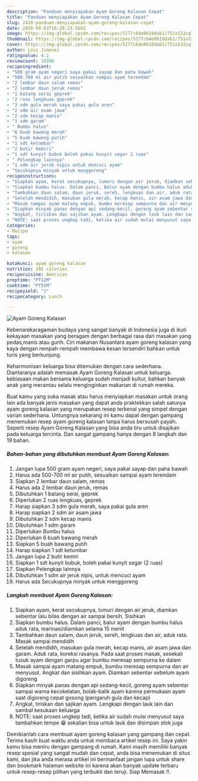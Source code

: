 ```yaml
---
description: "Panduan menyiapakan Ayam Goreng Kalasan Cepat"
title: "Panduan menyiapakan Ayam Goreng Kalasan Cepat"
slug: 2418-panduan-menyiapakan-ayam-goreng-kalasan-cepat
date: 2020-09-03T16:28:23.560Z
image: https://img-global.cpcdn.com/recipes/5177c64e0610dab1/751x532cq70/ayam-goreng-kalasan-foto-resep-utama.jpg
thumbnail: https://img-global.cpcdn.com/recipes/5177c64e0610dab1/751x532cq70/ayam-goreng-kalasan-foto-resep-utama.jpg
cover: https://img-global.cpcdn.com/recipes/5177c64e0610dab1/751x532cq70/ayam-goreng-kalasan-foto-resep-utama.jpg
author: Lois Jimenez
ratingvalue: 4.2
reviewcount: 10590
recipeingredient:
- "500 gram ayam negeri saya pakai sayap dan paha bawah"
- "500-700 ml air putih sesuaikan sampai ayam terendam"
- "2 lembar daun salam remas"
- "2 lembar daun jeruk remas"
- "1 batang serai geprek"
- "2 ruas lengkuas geprek"
- "3 sdm gula merah saya pakai gula aren"
- "2 sdm air asam jawa"
- "2 sdm kecap manis"
- "1 sdm garam"
- " Bumbu halus"
- "6 buah bawang merah"
- "5 buah bawang putih"
- "1 sdt ketumbar"
- "2 butir kemiri"
- "1 sdt kunyit bubuk boleh pakai kunyit segar 2 ruas"
- " Pelengkap lainnya"
- "1 sdm air jeruk nipis untuk mencuci ayam"
- "Secukupnya minyak untuk menggoreng"
recipeinstructions:
- "Siapkan ayam, kerat secukupnya, lumuri dengan air jeruk, diamkan sebentar lalu bilas dengan air sampai bersih. Sisihkan"
- "Siapkan bumbu halus. Dalam panci, balur ayam dengan bumbu halus aduk rata, marinasi/diamkan selama 15 menit"
- "Tambahkan daun salam, daun jeruk, sereh, lengkuas dan air, aduk rata. Masak sampai mendidih"
- "Setelah mendidih, masukan gula merah, kecap manis, air asam jawa dan garam. Aduk rata, koreksi rasanya. Pada saat proses masak, sesekali tusuk ayam dengan garpu agar bumbu meresap sempurna ke dalam"
- "Masak sampai ayam matang empuk, bumbu meresap sempurna dan air menyusut. Angkat dan sisihkan ayam. Diamkan sebentar sebelum ayam digoreng"
- "Siapkan minyak panas dengan api sedang-kecil, goreng ayam sebentar sampai warna kecokelatan, bolak-balik ayam karena permukaan ayam saat digoreng cepat gosong (pengaruh gula dan kecap)"
- "Angkat, tiriskan dan sajikan ayam. Lengkapi dengan lauk lain dan sambal kesukaan keluarga"
- "NOTE: saat proses ungkep tadi, ketika air sudah mulai menyusut saya tambahkan tempe 😁 sekalian bisa untuk lauk dan disimpan stok juga"
categories:
- Recipe
tags:
- ayam
- goreng
- kalasan

katakunci: ayam goreng kalasan 
nutrition: 201 calories
recipecuisine: American
preptime: "PT12M"
cooktime: "PT55M"
recipeyield: "1"
recipecategory: Lunch

---
```



![Ayam Goreng Kalasan](https://img-global.cpcdn.com/recipes/5177c64e0610dab1/751x532cq70/ayam-goreng-kalasan-foto-resep-utama.jpg)

Kebenarekaragaman budaya yang sangat banyak di Indonesia juga di ikuti kekayaan masakan yang beragam dengan berbagai rasa dari masakan yang pedas,manis atau gurih. Ciri makanan Nusantara ayam goreng kalasan yang kaya dengan rempah-rempah membawa kesan tersendiri bahkan untuk turis yang berkunjung.




Keharmonisan keluarga bisa ditemukan dengan cara sederhana. Diantaranya adalah memasak Ayam Goreng Kalasan untuk keluarga. kebiasaan makan bersama keluarga sudah menjadi kultur, bahkan banyak anak yang merantau selalu menginginkan makanan di rumah mereka.

Buat kamu yang suka masak atau harus menyiapkan masakan untuk orang lain ada banyak jenis masakan yang dapat anda praktekkan salah satunya ayam goreng kalasan yang merupakan resep terkenal yang simpel dengan varian sederhana. Untungnya sekarang ini kamu dapat dengan gampang menemukan resep ayam goreng kalasan tanpa harus bersusah payah.
Seperti resep Ayam Goreng Kalasan yang bisa anda tiru untuk disajikan pada keluarga tercinta. Dan sangat gampang hanya dengan 8 langkah dan 19 bahan.


<!--inarticleads1-->

##### Bahan-bahan yang dibutuhkan membuat Ayam Goreng Kalasan:

1. Jangan lupa 500 gram ayam negeri, saya pakai sayap dan paha bawah
1. Harus ada 500-700 ml air putih, sesuaikan sampai ayam terendam
1. Siapkan 2 lembar daun salam, remas
1. Harus ada 2 lembar daun jeruk, remas
1. Dibutuhkan 1 batang serai, geprek
1. Diperlukan 2 ruas lengkuas, geprek
1. Harap siapkan 3 sdm gula merah, saya pakai gula aren
1. Harap siapkan 2 sdm air asam jawa
1. Dibutuhkan 2 sdm kecap manis
1. Dibutuhkan 1 sdm garam
1. Diperlukan  Bumbu halus
1. Diperlukan 6 buah bawang merah
1. Siapkan 5 buah bawang putih
1. Harap siapkan 1 sdt ketumbar
1. Jangan lupa 2 butir kemiri
1. Siapkan 1 sdt kunyit bubuk, boleh pakai kunyit segar (2 ruas)
1. Siapkan  Pelengkap lainnya
1. Dibutuhkan 1 sdm air jeruk nipis, untuk mencuci ayam
1. Harus ada Secukupnya minyak untuk menggoreng




<!--inarticleads2-->

##### Langkah membuat  Ayam Goreng Kalasan:

1. Siapkan ayam, kerat secukupnya, lumuri dengan air jeruk, diamkan sebentar lalu bilas dengan air sampai bersih. Sisihkan
1. Siapkan bumbu halus. Dalam panci, balur ayam dengan bumbu halus aduk rata, marinasi/diamkan selama 15 menit
1. Tambahkan daun salam, daun jeruk, sereh, lengkuas dan air, aduk rata. Masak sampai mendidih
1. Setelah mendidih, masukan gula merah, kecap manis, air asam jawa dan garam. Aduk rata, koreksi rasanya. Pada saat proses masak, sesekali tusuk ayam dengan garpu agar bumbu meresap sempurna ke dalam
1. Masak sampai ayam matang empuk, bumbu meresap sempurna dan air menyusut. Angkat dan sisihkan ayam. Diamkan sebentar sebelum ayam digoreng
1. Siapkan minyak panas dengan api sedang-kecil, goreng ayam sebentar sampai warna kecokelatan, bolak-balik ayam karena permukaan ayam saat digoreng cepat gosong (pengaruh gula dan kecap)
1. Angkat, tiriskan dan sajikan ayam. Lengkapi dengan lauk lain dan sambal kesukaan keluarga
1. NOTE: saat proses ungkep tadi, ketika air sudah mulai menyusut saya tambahkan tempe 😁 sekalian bisa untuk lauk dan disimpan stok juga




Demikianlah cara membuat ayam goreng kalasan yang gampang dan cepat. Terima kasih buat waktu anda untuk membaca artikel resep ini. Saya yakin kamu bisa meniru dengan gampang di rumah. Kami masih memiliki banyak resep spesial yang sangat mudah dan cepat, anda bisa menemukan di situs kami, dan jika anda merasa artikel ini bermanfaat jangan lupa untuk share dan bookmark halaman website ini karena akan banyak update terbaru untuk resep-resep pilihan yang terbukti dan teruji. Siap Memasak !!. 
